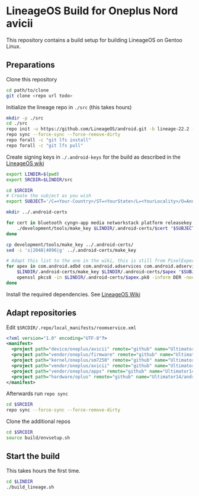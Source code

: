# LineageOS Build for Oneplus Nord avicii

This repository contains a build setup for building LineageOS on Gentoo Linux.

## Preparations

Clone this repository

```bash
cd path/to/clone
git clone <repo url todo>
```

Initialize the lineage repo in `./src` (this takes hours)

```bash
mkdir -p ./src
cd ./src
repo init -u https://github.com/LineageOS/android.git -b lineage-22.2 --git-lfs --no-clone-bundle
repo sync --force-sync --force-remove-dirty
repo forall -c "git lfs install"
repo forall -c "git lfs pull"
```

Create signing keys in `./.android-keys` for the build as described in the [LineageOS wiki](https://wiki.lineageos.org/signing_builds)

```bash
export LINDIR=$(pwd)
export SRCDIR=$LINDIR/src

cd $SRCDIR
# Create the subject as you wish
export SUBJECT='/C=<Your-Country>/ST=<YourState>/L=<YourLocality>/O=Android/OU=Android/CN=Android/emailAddress=<your@mail>'

mkdir ../.android-certs

for cert in bluetooth cyngn-app media networkstack platform releasekey sdk_sandbox shared testcert testkey verity; do \
    ./development/tools/make_key $LINDIR/.android-certs/$cert "$SUBJECT"; \
done

cp development/tools/make_key ../.android-certs/
sed -i 's|2048|4096|g' ../.android-certs/make_key

# Adapt this list to the one in the wiki, this is still from PixelExperience
for apex in com.android.adbd com.android.adservices com.android.adservices.api com.android.appsearch com.android.art com.android.bluetooth com.android.btservices com.android.cellbroadcast com.android.compos com.android.configinfrastructure com.android.connectivity.resources com.android.conscrypt com.android.devicelock com.android.extservices com.android.graphics.pdf com.android.hardware.biometrics.face.virtual com.android.hardware.biometrics.fingerprint.virtual com.android.hardware.boot com.android.hardware.cas com.android.hardware.wifi com.android.healthfitness com.android.hotspot2.osulogin com.android.i18n com.android.ipsec com.android.media com.android.media.swcodec com.android.mediaprovider com.android.nearby.halfsheet com.android.networkstack.tethering com.android.neuralnetworks com.android.ondevicepersonalization com.android.os.statsd com.android.permission com.android.resolv com.android.rkpd com.android.runtime com.android.safetycenter.resources com.android.scheduling com.android.sdkext com.android.support.apexer com.android.telephony com.android.telephonymodules com.android.tethering com.android.tzdata com.android.uwb com.android.uwb.resources com.android.virt com.android.vndk.current com.android.vndk.current.on_vendor com.android.wifi com.android.wifi.dialog com.android.wifi.resources com.google.pixel.camera.hal com.google.pixel.vibrator.hal com.qorvo.uwb; do \
    $LINDIR/.android-certs/make_key $LINDIR/.android-certs/$apex "$SUBJECT"; \
    openssl pkcs8 -in $LINDIR/.android-certs/$apex.pk8 -inform DER -nocrypt -out $LINDIR/.android-certs/$apex.pem; \
done
```

Install the required dependencies. See [LineageOS Wiki](https://wiki.lineageos.org/devices/avicii/build/)

## Adapt repositories

Edit `$SRCDIR/.repo/local_manifests/roomservice.xml`

```xml
<?xml version="1.0" encoding="UTF-8"?>
<manifest>
  <project path="device/oneplus/avicii" remote="github" name="Ultimator14/android_device_oneplus_avicii" revision="lineage-22.2" />
  <project path="vendor/oneplus/firmware" remote="github" name="Ultimator14/firmware_oneplus_avicii" revision="AC2003_11_F.23" />
  <project path="kernel/oneplus/sm7250" remote="github" name="Ultimator14/android_kernel_oneplus_sm7250" revision="lineage-22.2" />
  <project path="vendor/oneplus/avicii" remote="github" name="Ultimator14/vendor_oneplus_avicii" revision="lineage-22.2" />
  <project path="vendor/oneplus/apps" remote="github" name="Ultimator14/camera_oneplus_avicii" revision="lineage-22.2" />
  <project path="hardware/oplus" remote="github" name="Ultimator14/android_hardware_oplus" revision="lineage-22.2" />
</manifest>
```

Afterwards run `repo sync`

```bash
cd $SRCDIR
repo sync --force-sync --force-remove-dirty
```

Clone the additional repos

```bash
cd $SRCDIR
source build/envsetup.sh
```

## Start the build

This takes hours the first time.

```bash
cd $LINDIR
./build_lineage.sh
```
